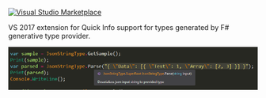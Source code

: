 
[![Visual Studio Marketplace](https://img.shields.io/vscode-marketplace/d/Liminiens.tp-quick-info.svg)](https://marketplace.visualstudio.com/items?itemName=Liminiens.tp-quick-info)


VS 2017 extension for Quick Info support for types generated by F# generative type provider.

![](docs/preview.png)